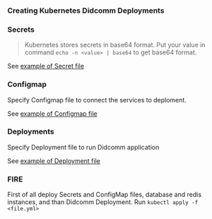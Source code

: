 ### Creating Kubernetes Didcomm Deployments

### Secrets
>Kubernetes stores secrets in base64 format.
Put your value in command `echo -n <value> | base64` to get base64 format.

See [example of Secret file](didcomm-secret.yml)

### Configmap
Specify Configmap file to connect the services to deploment.

See [example of Configmap file](didcomm-configmap.yml)

### Deployments
Specify Deployment file to run Didcomm application

See [example of Deployment file](didcomm-deployment.yml)

### FIRE
First of all deploy Secrets and ConfigMap files, database and redis instances, and than Didcomm Deployment.
Run `kubectl apply -f <file.yml>`
